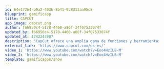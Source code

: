 ```yaml
---
id: 64e172b4-b9a2-403b-8b41-9c8313aa95c8
blueprint: gamificapp
title: CAPCUT
app_image: capcut.png
author: f66950c4-5178-4460-a86f-34f07533074f
updated_by: f66950c4-5178-4460-a86f-34f07533074f
updated_at: 1742243907
description: 'CapCut ofrece una amplia gama de funciones y herramientas de edición de vídeo para que los usuarios puedan crear vídeos de alta calidad y compartirlos. Especialmente interesante para el uso de chroma.'
external_link: 'https://www.capcut.com/es-es/'
video_1: 'https://www.youtube.com/watch?v=Eoo4HzILB-M'
video_2: 'https://www.youtube.com/watch?v=Eoo4HzILB-M'
template: gamificapps/show
---
```

